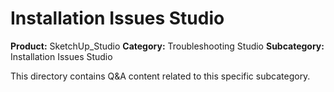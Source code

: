 # Installation Issues Studio

**Product:** SketchUp_Studio
**Category:** Troubleshooting Studio
**Subcategory:** Installation Issues Studio

This directory contains Q&A content related to this specific subcategory.

